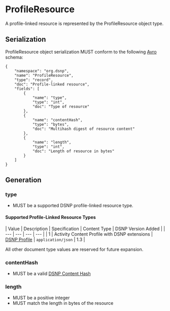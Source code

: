 # ProfileResource

A profile-linked resource is represented by the ProfileResource object type.

## Serialization

ProfileResource object serialization MUST conform to the following [Avro](https://avro.apache.org) schema:

```
{
    "namespace": "org.dsnp",
    "name": "ProfileResource",
    "type": "record",
    "doc": "Profile-linked resource",
    "fields": [
        {
            "name": "type",
            "type": "int",
            "doc": "Type of resource"
        },
        {
            "name": "contentHash",
            "type": "bytes",
            "doc": "Multihash digest of resource content"
        },
        {
            "name": "length",
            "type": "int",
            "doc": "Length of resource in bytes"
        }
    ]
}
```

## Generation

### type

- MUST be a supported DSNP profile-linked resource type.

#### Supported Profile-Linked Resource Types

| Value | Description | Specification | Content Type | DSNP Version Added |
| --- | --- | --- | --- |
| 1 | Activity Content Profile with DSNP extensions | [DSNP Profile](../../ActivityContent/Types/Profile.md) | `application/json` | 1.3 |

All other document type values are reserved for future expansion.

### contentHash

- MUST be a valid [DSNP Content Hash](../Identifiers.md#dsnp-content-hash)

### length

- MUST be a positive integer
- MUST match the length in bytes of the resource
